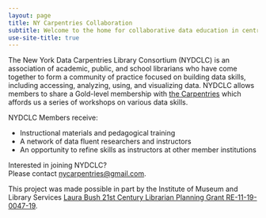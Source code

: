 ```yaml
---
layout: page
title: NY Carpentries Collaboration
subtitle: Welcome to the home for collaborative data education in central + western NY
use-site-title: true
---
```


The New York Data Carpentries Library Consortium (NYDCLC) is an association of academic, public, and school librarians who have come together to form a community of practice focused on building data skills, including accessing, analyzing, using, and visualizing data.  NYDCLC allows members to share a Gold-level membership with [the Carpentries](https://carpentries.org/) which affords us a series of workshops on various data skills.

NYDCLC Members receive:  
* Instructional materials and pedagogical training
* A network of data fluent researchers and instructors
* An opportunity to refine skills as instructors at other member institutions

Interested in joining NYDCLC?  
Please contact [nycarpentries@gmail.com](mailto:nycarpenties@gmail.com).

This project was made possible in part by the Institute of Museum and Library Services [Laura Bush 21st Century Librarian Planning Grant RE-11-19-0047-19](https://www.imls.gov/grants/awarded/re-11-19-0047-19).
